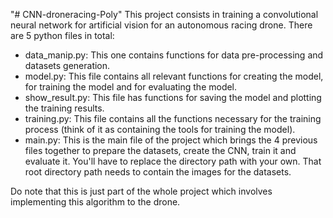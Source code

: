 "# CNN-droneracing-Poly" 
This project consists in training a convolutional neural network for artificial vision for an autonomous racing drone.
There are 5 python files in total:
- data_manip.py: This one contains functions for data pre-processing and datasets generation.
- model.py: This file contains all relevant functions for creating the model, for training the model and for evaluating the model.
- show_result.py: This file has functions for saving the model and plotting the training results.
- training.py: This file contains all the functions necessary for the training process (think of it as containing the tools for training the model).
- main.py: This is the main file of the project which brings the 4 previous files together to prepare the datasets, create the CNN, train it and evaluate it. You'll have to replace the directory path with your own. That root directory path needs to contain the images for the datasets.

Do note that this is just part of the whole project which involves implementing this algorithm to the drone.

